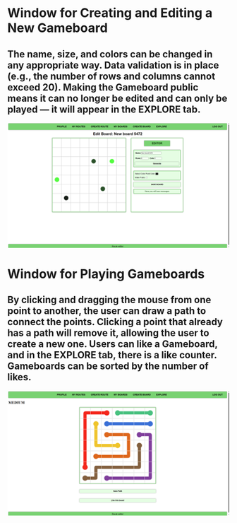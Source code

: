 # Window for Creating and Editing a New Gameboard  
## The name, size, and colors can be changed in any appropriate way. Data validation is in place (e.g., the number of rows and columns cannot exceed 20). Making the Gameboard public means it can no longer be edited and can only be played — it will appear in the **EXPLORE** tab.  
![boards_editor](boards_editor.png)

# Window for Playing Gameboards  
## By clicking and dragging the mouse from one point to another, the user can draw a path to connect the points. Clicking a point that already has a path will remove it, allowing the user to create a new one. Users can like a Gameboard, and in the **EXPLORE** tab, there is a like counter. Gameboards can be sorted by the number of likes.  
![boards_play](boards_play.png)